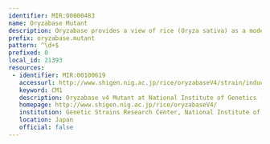 ```yaml
---
identifier: MIR:00000483
name: Oryzabase Mutant
description: Oryzabase provides a view of rice (Oryza sativa) as a model monocot plant by integrating biological data with molecular genomic information. It contains information about rice development and anatomy, rice mutants, and genetic resources, especially for wild varieties of rice. Developmental and anatomical descriptions include in situ gene expression data serving as stage and tissue markers. This collection references mutant strain information.
prefix: oryzabase.mutant
pattern: ^\d+$
prefixed: 0
local_id: 21393
resources:
 - identifier: MIR:00100619
   accessurl: http://www.shigen.nig.ac.jp/rice/oryzabaseV4/strain/inducedMutationLine/detail/${lid}
   keyword: CM1
   description: Oryzabase v4 Mutant at National Institute of Genetics (Japan)
   homepage: http://www.shigen.nig.ac.jp/rice/oryzabaseV4/
   institution: Genetic Strains Research Center, National Institute of Genetics, Mishima, Shizuoka
   location: Japan
   official: false
---
```

